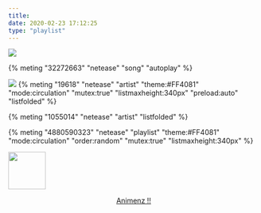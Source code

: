 ```yaml
---
title: 
date: 2020-02-23 17:12:25
type: "playlist"
---
```

![](https://cdn.jsdelivr.net/gh/Leouas/Leouas-img/Aprlies.jpg)


{% meting "32272663" "netease" "song" "autoplay" %}

![](https://cdn.jsdelivr.net/gh/Leouas/Leouas-img/youzenA.png)
{% meting "19618" "netease" "artist" "theme:#FF4081" "mode:circulation" "mutex:true" "listmaxheight:340px" "preload:auto" "listfolded" %}



{% meting "1055014" "netease" "artist" "listfolded"  %}


{% meting "4880590323" "netease" "playlist" "theme:#FF4081" "mode:circulation" "order:random" "mutex:true" "listmaxheight:340px"  %}

<img src="https://i.loli.net/2020/02/25/4ck63GVTwF2LroP.jpg" title="" alt="" data-align="center" width="75"><a href="https://www.bilibili.com/video/av2288962" target="_blank" rel="noopener noreferrer nofollow"><center>Animenz !!</center></a>







